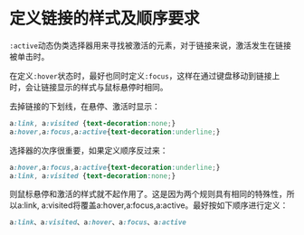 # 定义链接的样式及顺序要求

`:active`动态伪类选择器用来寻找被激活的元素，对于链接来说，激活发生在链接被单击时。

在定义`:hover`状态时，最好也同时定义`:focus`，这样在通过键盘移动到链接上时，会让链接显示的样式与鼠标悬停时相同。

去掉链接的下划线，在悬停、激活时显示：
```css
a:link, a:visited {text-decoration:none;}
a:hover,a:focus,a:active{text-decoration:underline;}
```
选择器的次序很重要，如果定义顺序反过来：
```css
a:hover,a:focus,a:active{text-decoration:underline;}
a:link, a:visited {text-decoration:none;}
```
则鼠标悬停和激活的样式就不起作用了。这是因为两个规则具有相同的特殊性，所以a:link, a:visited将覆盖a:hover,a:focus,a:active。最好按如下顺序进行定义：
```css
a:link、a:visited、a:hover、a:focus、a:active
```

